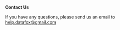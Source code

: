**Contact Us**

If you have any questions, please send us an email to [help.datafox@gmail.com](mailto:help.datafox@gmail.com)
